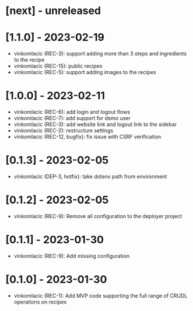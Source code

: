 # [next] - unreleased

# [1.1.0] - 2023-02-19
- vinkomlacic (REC-3): support adding more than 3 steps and ingredients to the 
  recipe
- vinkomlacic (REC-15): public recipes
- vinkomlacic (REC-5): support adding images to the recipes

# [1.0.0] - 2023-02-11
- vinkomlacic (REC-6): add login and logout flows
- vinkomlacic (REC-7): add support for demo user
- vinkomlacic (REC-3): add website link and logout link to the sidebar
- vinkomlacic (REC-2): restructure settings
- vinkomlacic (REC-12, bugfix): fix issue with CSRF verification

# [0.1.3] - 2023-02-05
- vinkomlacic (DEP-3, hotfix): take dotenv path from environment

# [0.1.2] - 2023-02-05
- vinkomlacic (REC-9): Remove all configuration to the deployer project

# [0.1.1] - 2023-01-30
- vinkomlacic (REC-9): Add missing configuration

# [0.1.0] - 2023-01-30
- vinkomlacic (REC-1): Add MVP code supporting the full range of CRUDL 
  operations on recipes
